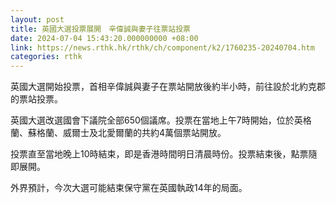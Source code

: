 ```yaml
---
layout: post
title: 英國大選投票展開　辛偉誠與妻子往票站投票
date: 2024-07-04 15:43:20.000000000 +08:00
link: https://news.rthk.hk/rthk/ch/component/k2/1760235-20240704.htm
categories: rthk
---
```


英國大選開始投票，首相辛偉誠與妻子在票站開放後約半小時，前往設於北約克郡的票站投票。

英國大選改選國會下議院全部650個議席。投票在當地上午7時開始，位於英格蘭、蘇格蘭、威爾士及北愛爾蘭的共約4萬個票站開放。

投票直至當地晚上10時結束，即是香港時間明日清晨時份。投票結束後，點票隨即展開。

外界預計，今次大選可能結束保守黨在英國執政14年的局面。
